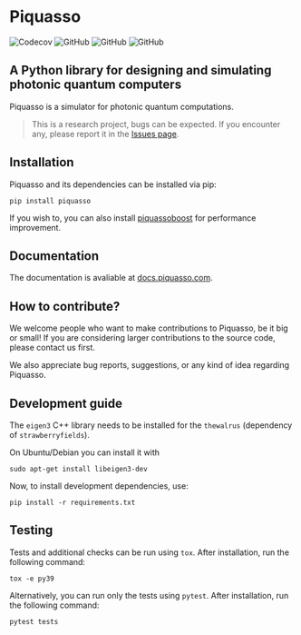# Piquasso

![Codecov](https://img.shields.io/codecov/c/github/Budapest-Quantum-Computing-Group/piquasso)
![GitHub](https://img.shields.io/github/license/Budapest-Quantum-Computing-Group/piquasso)
![GitHub](https://img.shields.io/github/issues/Budapest-Quantum-Computing-Group/piquasso)
![GitHub](https://img.shields.io/github/issues-pr/Budapest-Quantum-Computing-Group/piquasso)

## A Python library for designing and simulating photonic quantum computers

Piquasso is a simulator for photonic quantum computations.

> This is a research project, bugs can be expected. If you encounter any, please report
> it in the [Issues page](https://github.com/Budapest-Quantum-Computing-Group/piquasso/issues).

## Installation

Piquasso and its dependencies can be installed via pip:

```
pip install piquasso
```

If you wish to, you can also install
[piquassoboost](https://github.com/Budapest-Quantum-Computing-Group/piquassoboost) for
performance improvement.

## Documentation

The documentation is avaliable at [docs.piquasso.com](https://docs.piquasso.com/).

## How to contribute?

We welcome people who want to make contributions to Piquasso, be it big or small! If you
are considering larger contributions to the source code, please contact us first.

We also appreciate bug reports, suggestions, or any kind of idea regarding Piquasso.

## Development guide

The `eigen3` C++ library needs to be installed for the `thewalrus` (dependency of
`strawberryfields`).

On Ubuntu/Debian you can install it with

```
sudo apt-get install libeigen3-dev
```

Now, to install development dependencies, use:

```
pip install -r requirements.txt
```

## Testing

Tests and additional checks can be run using `tox`. After installation, run the
following command:

```
tox -e py39
```

Alternatively, you can run only the tests using `pytest`. After installation, run the
following command:

```
pytest tests
```
